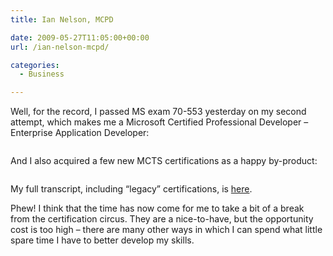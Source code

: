 ```yaml
---
title: Ian Nelson, MCPD

date: 2009-05-27T11:05:00+00:00
url: /ian-nelson-mcpd/

categories:
  - Business

---
```

Well, for the record, I passed MS exam 70-553 yesterday on my second attempt, which makes me a Microsoft Certified Professional Developer – Enterprise Application Developer:<figure class="kg-card kg-image-card">

<img decoding="async" class="kg-image aligncenter" src="https://cdn.iannelson.uk/uploads/2023/08/MCPD_rgb__506_3.png" alt="" /> </figure> 

And I also acquired a few new MCTS certifications as a happy by-product:<figure class="kg-card kg-image-card">

<img decoding="async" class="kg-image aligncenter" src="https://cdn.iannelson.uk/uploads/2023/08/MCTS_rgb__513_512_514_507_527_3.png" alt="" /> </figure> 

My full transcript, including “legacy” certifications, is [here][1].

Phew! I think that the time has now come for me to take a bit of a break from the certification circus. They are a nice-to-have, but the opportunity cost is too high – there are many other ways in which I can spend what little spare time I have to better develop my skills.

 [1]: https://blog.iannelson.uk/content/files/MS_Learning_Transcript.pdf